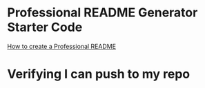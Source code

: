 # Professional README Generator Starter Code

[How to create a Professional README](./readme-guide.md)

# Verifying I can push to my repo